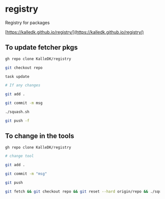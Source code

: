 # registry

Registry for packages

[https://kalledk.github.io/registry/](https://kalledk.github.io/registry/)

## To update fetcher pkgs

```bash
gh repo clone KalleDK/registry

git checkout repo

task update

# If any changes

git add .

git commit -m msg

./squash.sh

git push -f
```

## To change in the tools
```bash
gh repo clone KalleDK/registry

# change tool

git add .

git commit -m "msg"

git push

git fetch && git checkout repo && git reset --hard origin/repo && ./squash.sh && git push -f && git checkout main

```

